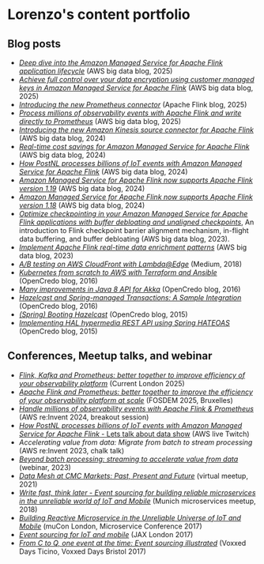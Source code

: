 # Lorenzo's content portfolio

## Blog posts

* [*Deep dive into the Amazon Managed Service for Apache Flink application lifecycle*](https://aws.amazon.com/blogs/big-data/deep-dive-into-the-amazon-managed-service-for-apache-flink-application-lifecycle-part-1/) (AWS big data blog, 2025)
* [*Achieve full control over your data encryption using customer managed keys in Amazon Managed Service for Apache Flink*](https://aws.amazon.com/blogs/big-data/achieve-full-control-over-your-data-encryption-using-customer-managed-keys-in-amazon-managed-service-for-apache-flink/) (AWS big data blog, 2025)
* [*Introducing the new Prometheus connector*](https://flink.apache.org/2024/12/05/introducing-the-new-prometheus-connector/) (Apache Flink blog, 2025)
* [*Process millions of observability events with Apache Flink and write directly to Prometheus*](https://aws.amazon.com/blogs/big-data/process-millions-of-observability-events-with-apache-flink-and-write-directly-to-prometheus/) (AWS big data blog, 2025)
* [*Introducing the new Amazon Kinesis source connector for Apache Flink*](https://aws.amazon.com/blogs/big-data/introducing-the-new-amazon-kinesis-source-connector-for-apache-flink/) (AWS big data blog, 2024)
* [*Real-time cost savings for Amazon Managed Service for Apache Flink*](https://aws.amazon.com/blogs/big-data/real-time-cost-savings-for-amazon-managed-service-for-apache-flink/) (AWS big data blog, 2024)
* [*How PostNL processes billions of IoT events with Amazon Managed Service for Apache Flink*](https://aws.amazon.com/blogs/big-data/how-postnl-processes-billions-of-iot-events-with-amazon-managed-service-for-apache-flink/) (AWS big data blog, 2024)
* [*Amazon Managed Service for Apache Flink now supports Apache Flink version 1.19*](https://aws.amazon.com/blogs/big-data/amazon-managed-service-for-apache-flink-now-supports-apache-flink-version-1-19/) (AWS big data blog, 2024)
* [*Amazon Managed Service for Apache Flink now supports Apache Flink version 1.18*](https://aws.amazon.com/blogs/big-data/amazon-managed-service-for-apache-flink-now-supports-apache-flink-version-1-18/) (AWS big data blog, 2024)
* [*Optimize checkpointing in your Amazon Managed Service for Apache Flink applications with buffer debloating and unaligned checkpoints*](https://aws.amazon.com/blogs/big-data/part-1-optimize-checkpointing-in-your-amazon-managed-service-for-apache-flink-applications-with-buffer-debloating-and-unaligned-checkpoints/), An introduction to Flink checkpoint barrier alignment mechanism, in-flight data buffering, and buffer debloating (AWS big data blog, 2023). 
* [*Implement Apache Flink real-time data enrichment patterns*](https://aws.amazon.com/blogs/big-data/implement-apache-flink-real-time-data-enrichment-patterns/) (AWS big data blog, 2023)
* [*A/B testing on AWS CloudFront with Lambda@Edge*](https://medium.com/@lorenzo.nicora/a-b-testing-on-aws-cloudfront-with-lambda-edge-a22dd82e9d12) (Medium, 2018)
* [*Kubernetes from scratch to AWS with Terraform and Ansible*](https://www.opencredo.com/blogs/kubernetes-aws-terraform-ansible-1) (OpenCredo blog, 2016)
* [*Many improvements in Java 8 API for Akka*](https://www.opencredo.com/blogs/improved-akka-java-8) (OpenCredo blog, 2016)
* [*Hazelcast and Spring-managed Transactions: A Sample Integration*](https://www.opencredo.com/blogs/hazelcast-and-spring-transactions-integration) (OpenCredo blog, 2016)
* [*(Spring) Booting Hazelcast*](https://www.opencredo.com/blogs/spring-booting-hazelcast) (OpenCredo blog, 2015)
* [*Implementing HAL hypermedia REST API using Spring HATEOAS*](https://www.opencredo.com/blogs/hal-hypermedia-api-spring-hateoas) (OpenCredo blog, 2015)

## Conferences, Meetup talks, and webinar

* [*Flink, Kafka and Prometheus: better together to improve efficiency of your observability platform*](https://current.confluent.io/post-conference-videos-2025/flink-kafka-and-prometheus-better-together-to-improve-efficiency-of-your-observability-platform-lnd25) (Current London 2025)
* [*Apache Flink and Prometheus: better together to improve the efficiency of your observability platform at scale*](https://fosdem.org/2025/schedule/event/fosdem-2025-5726-apache-flink-and-prometheus-better-together-to-improve-the-efficiency-of-your-observability-platform-at-scale/) (FOSDEM 2025, Bruxelles)
* [*Handle millions of observability events with Apache Flink & Prometheus*](https://www.youtube.com/watch?v=trhsC9tcGU4&ab_channel=AWSEvents) (AWS re:Invent 2024, breakout session)
* [*How PostNL processes billions of IoT events with Amazon Managed Service for Apache Flink* - Lets talk about data show](https://community.aws/content/2h9EaNJEKSv1rbuJXqBCLqI1GWY/how-postnl-processes-billions-of-iot-events-with-amazon-managed-service-for-apache-flink-s02ep21-lets-talk-about-data-show?lang=en) (AWS live Twitch)
* *Accelerating value from data: Migrate from batch to stream processing* (AWS re:Invent 2023, chalk talk)
* [*Beyond batch processing: streaming to accelerate value from data*](https://www.youtube.com/watch?v=XmmdXzTvn4s&ab_channel=AmazonWebServices) (webinar, 2023)
* [*Data Mesh at CMC Markets: Past, Present and Future*](https://www.youtube.com/watch?v=58rXHi8sMpA&ab_channel=DataMeshLearning) (virtual meetup, 2021)
* [*Write fast, think later  - Event sourcing for building reliable microservices in the unreliable world of IoT and Mobile*](https://www.slideshare.net/slideshow/write-fast-think-later-event-sourcing-for-iot-and-mobile/86514303) (Munich microservices meetup, 2018)
* [*Building Reactive Microservice in the Unreliable Universe of IoT and Mobile*](https://www.slideshare.net/slideshow/event-sourcing-in-an-eventually-consistent-world/81728995) (muCon London, Microservice Conference 2017)
* [*Event sourcing for IoT and mobile*](https://www.youtube.com/watch?v=uYA7jxxPpuw&ab_channel=JAXLondon) (JAX London 2017)
* [*From C to Q, one event at the time: Event sourcing illustrated*](https://www.youtube.com/watch?v=dsC6RSLBOno&ab_channel=HBB) (Voxxed Days Ticino, Voxxed Days Bristol 2017)
